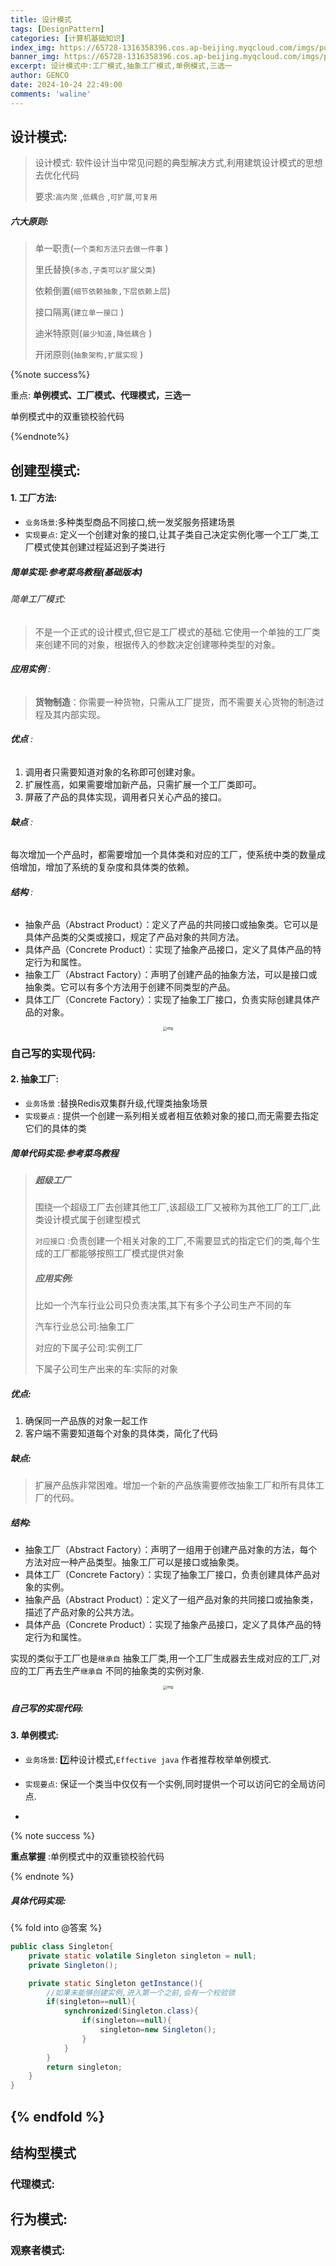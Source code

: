 ```yaml
---
title: 设计模式
tags: [DesignPattern]
categories: [计算机基础知识]
index_img: https://65728-1316358396.cos.ap-beijing.myqcloud.com/imgs/postUse/202410242248382.webp?imageSlim
banner_img: https://65728-1316358396.cos.ap-beijing.myqcloud.com/imgs/postUse/202410242248382.webp?imageSlim
excerpt: 设计模式中:工厂模式,抽象工厂模式,单例模式,三选一
author: GENCO
date: 2024-10-24 22:49:00
comments: 'waline'
---
```



## 设计模式:

> 设计模式: 软件设计当中常见问题的典型解决方式,利用建筑设计模式的思想去优化代码
>
> 要求:`高内聚` ,`低耦合` ,`可扩展`,`可复用` 

##### 六大原则:

> 单一职责(`一个类和方法只去做一件事`  )
>
> 里氏替换(`多态,子类可以扩展父类`)
>
> 依赖倒置(`细节依赖抽象,下层依赖上层`) 
>
> 接口隔离(`建立单一接口` )
>
> 迪米特原则(`最少知道,降低耦合` )
>
> 开闭原则(`抽象架构,扩展实现` )   

{%note success%}

 重点: **单例模式、工厂模式、代理模式，三选一** 

单例模式中的双重锁校验代码

{%endnote%}

## 创建型模式:

#### 1. 工厂方法:

+ `业务场景`:多种类型商品不同接口,统一发奖服务搭建场景
+ `实现要点`: 定义一个创建对象的接口,让其子类自己决定实例化哪一个工厂类,工厂模式使其创建过程延迟到子类进行

##### 简单实现:参考菜鸟教程(基础版本)

###### 简单工厂模式:

> 不是一个正式的设计模式,但它是工厂模式的基础.它使用一个单独的工厂类来创建不同的对象，根据传入的参数决定创建哪种类型的对象。

###### **应用实例** :

>  **货物制造**：你需要一种货物，只需从工厂提货，而不需要关心货物的制造过程及其内部实现。

###### **优点** :

1. 调用者只需要知道对象的名称即可创建对象。
2. 扩展性高，如果需要增加新产品，只需扩展一个工厂类即可。
3. 屏蔽了产品的具体实现，调用者只关心产品的接口。

###### **缺点** :

每次增加一个产品时，都需要增加一个具体类和对应的工厂，使系统中类的数量成倍增加，增加了系统的复杂度和具体类的依赖。

###### **结构** :

- 抽象产品（Abstract Product）：定义了产品的共同接口或抽象类。它可以是具体产品类的父类或接口，规定了产品对象的共同方法。
- 具体产品（Concrete Product）：实现了抽象产品接口，定义了具体产品的特定行为和属性。
- 抽象工厂（Abstract Factory）：声明了创建产品的抽象方法，可以是接口或抽象类。它可以有多个方法用于创建不同类型的产品。
- 具体工厂（Concrete Factory）：实现了抽象工厂接口，负责实际创建具体产品的对象。


<div style="text-align: center;">
    <img src="https://65728-1316358396.cos.ap-beijing.myqcloud.com/imgs/postUse/202410242244720.webp?imageSlim" alt="img" style="zoom:40%;" />
</div>  

### 自己写的实现代码:


















#### 2. 抽象工厂:

+ `业务场景` :替换Redis双集群升级,代理类抽象场景
+ `实现要点` : 提供一个创建一系列相关或者相互依赖对象的接口,而无需要去指定它们的具体的类

##### **简单代码实现:参考菜鸟教程** 

> ##### **超级工厂** 
>
> 围绕一个超级工厂去创建其他工厂,该超级工厂又被称为其他工厂的工厂,此类设计模式属于创建型模式
>
> `对应接口` :负责创建一个相关对象的工厂,不需要显式的指定它们的类,每个生成的工厂都能够按照工厂模式提供对象
>
> ##### 应用实例:
>
> 比如一个汽车行业公司只负责决策,其下有多个子公司生产不同的车
>
> 汽车行业总公司:抽象工厂
>
> 对应的下属子公司:实例工厂
>
> 下属子公司生产出来的车:实际的对象              

##### 优点:

1. 确保同一产品族的对象一起工作
2. 客户端不需要知道每个对象的具体类，简化了代码

##### 缺点:

>  扩展产品族非常困难。增加一个新的产品族需要修改抽象工厂和所有具体工厂的代码。

##### 结构:

- 抽象工厂（Abstract Factory）：声明了一组用于创建产品对象的方法，每个方法对应一种产品类型。抽象工厂可以是接口或抽象类。
- 具体工厂（Concrete Factory）：实现了抽象工厂接口，负责创建具体产品对象的实例。
- 抽象产品（Abstract Product）：定义了一组产品对象的共同接口或抽象类，描述了产品对象的公共方法。
- 具体产品（Concrete Product）：实现了抽象产品接口，定义了具体产品的特定行为和属性。

实现的类似于工厂也是`继承自` 抽象工厂类,用一个工厂生成器去生成对应的工厂,对应的工厂再去生产`继承自` 不同的抽象类的实例对象. 

<div style="text-align: center;">
    <img src="https://65728-1316358396.cos.ap-beijing.myqcloud.com/imgs/postUse/202410242245926.webp?imageSlim" alt="img" style="zoom:40%;" />
</div>  

##### 自己写的实现代码:

####  3. 单例模式:
+ `业务场景`: :seven:种设计模式,`Effective java` 作者推荐枚举单例模式.

+ `实现要点`: 保证一个类当中仅仅有一个实例,同时提供一个可以访问它的全局访问点. 
+ 
{% note success %}

**重点掌握** :单例模式中的双重锁校验代码

{% endnote %}

##### 具体代码实现:  
{% fold into @答案 %}

```java
public class Singleton{
    private static volatile Singleton singleton = null;
    private Singleton();

    private static Singleton getInstance(){
        //如果未能够创建实例,进入第一个之前,会有一个校验锁
        if(singleton==null){
            synchronized(Singleton.class){
                if(singleton==null){
                    singleton=new Singleton();
                }
            }
        }
        return singleton;
    }
}
```

{% endfold %}
---



## 结构型模式







### 代理模式:

>  
>
> 



## 行为模式: 



###   

### 观察者模式: 

>  






